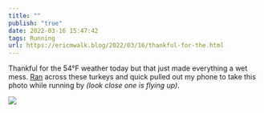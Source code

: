 ```yaml
---
title: ""
publish: "true"
date: 2022-03-16 15:47:42
tags: Running
url: https://ericmwalk.blog/2022/03/16/thankful-for-the.html
---
```


Thankful for the 54°F weather today but that just made everything a wet mess. [Ran](http://www.strava.com/activities/6834950135) across these turkeys and quick pulled out my phone to take this photo while running by *(look close one is flying up)*.


![](https://ericmwalk.blog/uploads/2022/7b271dd359.jpg)